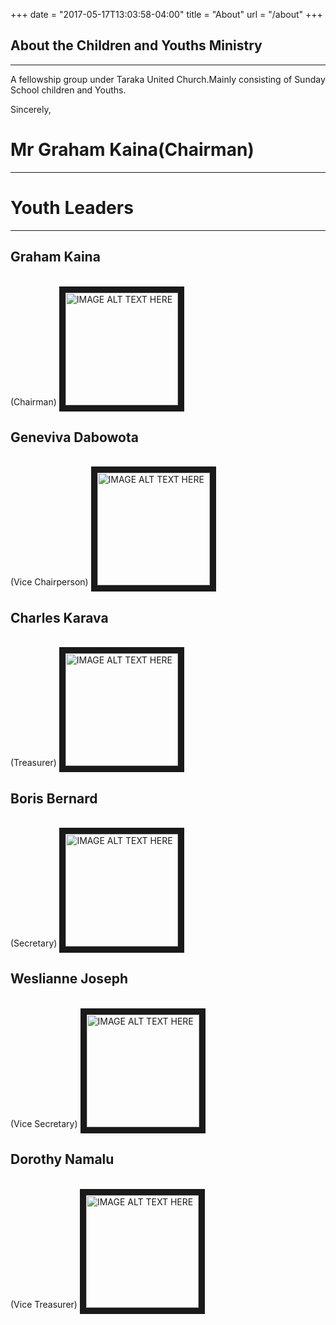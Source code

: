 +++
date = "2017-05-17T13:03:58-04:00"
title = "About"
url = "/about"
+++

## About the Children and Youths Ministry

---
A fellowship group under Taraka United Church.Mainly consisting of Sunday School children and Youths.

Sincerely,
# Mr Graham Kaina(Chairman)
---
# Youth Leaders
---



<div class="image-container">
<div>
<h2>Graham Kaina</h2><br>(Chairman)
<a href="#" target="_blank"><img class="leader-image" src="/img/gallery/gkaina.jpg" 
alt="IMAGE ALT TEXT HERE" width="180" height="180" border="10" /></a>
</div>

<div>
<h2>Geneviva Dabowota</h2><br>(Vice Chairperson)
<a href="https://www.google.com.pg" target="_blank"><img class="leader-image"  src="/img/gallery/apec.jpg" 
alt="IMAGE ALT TEXT HERE" width="180" height="180" border="10" /></a>
</div>
<div>
<h2>Charles Karava</h2><br>(Treasurer)
<a href="#" target="_blank"><img class="leader-image"  src="/img/gallery/apec.jpg" 
alt="IMAGE ALT TEXT HERE" width="180" height="180" border="10" /></a>
</div>

<div>
<h2>Boris Bernard</h2><br>(Secretary)
<a href="#" target="_blank"><img class="leader-image" src="/img/gallery/apec.jpg" 
alt="IMAGE ALT TEXT HERE" width="180" height="180" border="10" /></a>
</div>

<div>
<h2>Weslianne Joseph</h2><br>(Vice Secretary)
<a href="#" target="_blank"><img class="leader-image" src="/img/gallery/wes.jpg" 
alt="IMAGE ALT TEXT HERE" width="180" height="180" border="10" /></a>
</div>


<div>
<h2>Dorothy Namalu</h2><br>(Vice Treasurer)
<a href="#" target="_blank"><img class="leader-image"  src="/img/gallery/dodo.jpg" 
alt="IMAGE ALT TEXT HERE" width="180" height="180" border="10" /></a>
</div>

